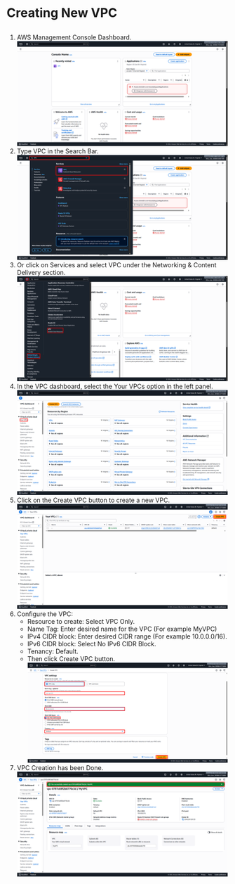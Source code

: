 # Creating New VPC
##
1. AWS Management Console Dashboard. ![Console_Dashboard](Images/Dashboard_AWS.png)
2. Type VPC in the Search Bar. ![Search_IAM](Images/Search_VPC.png)
3. Or click on Services and select VPC under the Networking & Content Delivery section. ![Services_VPC](Images/Services_VPC.png)
4. In the VPC dashboard, select the Your VPCs option in the left panel. ![Dashboard_VPC](Images/Dashboard_VPC.png)
5. Click on the Create VPC button to create a new VPC. ![Create_VPC](Images/Create_VPC.png)
6. Configure the VPC:
   - Resource to create: Select VPC Only.
   - Name Tag: Enter desired name for the VPC (For example MyVPC)
   - IPv4 CIDR block: Enter desired CIDR range (For example 10.0.0.0/16).
   - IPv6 CIDR block: Select No IPv6 CIDR Block.
   - Tenancy: Default.
   - Then click Create VPC button. ![Configure_Create_VPC](Images/Configure_Create_VPC.png)
7. VPC Creation has been Done. ![Created_VPC](Images/Created_VPC.png)